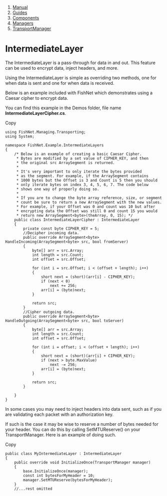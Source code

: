 1.  [Manual](/docs/manual)
3.  [Guides](/docs/manual/guides)
5.  [Components](/docs/manual/guides/components)
7.  [Managers](/docs/manual/guides/components/managers)
9.  [TransportManager](/docs/manual/guides/components/managers/transportmanager)

# IntermediateLayer

The IntermediateLayer is a pass-through for data in and out. This feature can be used to encrypt data, inject headers, and more.

Using the IntermediateLayer is simple as overriding two methods, one for when data is sent and one for when data is received.

Below is an example included with FishNet which demonstrates using a Caesar cipher to encrypt data.

You can find this example in the Demos folder, file name **IntermediateLayerCipher.cs**.

Copy

    using FishNet.Managing.Transporting;
    using System;
    
    namespace FishNet.Example.IntermediateLayers
    {
        /* Below is an example of creating a basic Caesar Cipher.
         * Bytes are modified by a set value of CIPHER_KEY, and then
         * the original src ArraySegment is returned.
         * 
         * It's very important to only iterate the bytes provided
         * as the segment. For example, if the ArraySegment contains
         * 1000 bytes but the Offset is 3 and Count is 5 then you should
         * only iterate bytes on index 3, 4, 5, 6, 7. The code below
         * shows one way of properly doing so.
         * 
         * If you are to change the byte array reference, size, or segment
         * count be sure to return a new ArraySegment with the new values.
         * For example, if your Offset was 0 and count was 10 but after
         * encrypting data the Offset was still 0 and count 15 you would
         * return new ArraySegment<byte>(theArray, 0, 15); */
        public class IntermediateLayerCipher : IntermediateLayer
        {
            private const byte CIPHER_KEY = 5;
            //Decipher incoming data.
            public override ArraySegment<byte> HandleIncoming(ArraySegment<byte> src, bool fromServer)
            {
                byte[] arr = src.Array;
                int length = src.Count;
                int offset = src.Offset;
    
                for (int i = src.Offset; i < (offset + length); i++)
                {
                    short next = (short)(arr[i] - CIPHER_KEY);
                    if (next < 0)
                        next += 256;
                    arr[i] = (byte)next;
                }
    
                return src;
            }
            //Cipher outgoing data.
            public override ArraySegment<byte> HandleOutgoing(ArraySegment<byte> src, bool toServer)
            {
                byte[] arr = src.Array;
                int length = src.Count;
                int offset = src.Offset;
    
                for (int i = offset; i < (offset + length); i++)
                {
                    short next = (short)(arr[i] + CIPHER_KEY);
                    if (next > byte.MaxValue)
                        next -= 256;
                    arr[i] = (byte)next;
                }
    
                return src;
            }
    
        }
    }

In some cases you may need to inject headers into data sent, such as if you are validating each packet with an authorization key.

If such is the case it may be wise to reserve a number of bytes needed for your header. You can do this by calling SetMTUReserve() on your TransportManager. Here is an example of doing such.

Copy

    public class MyIntermediateLayer : IntermediateLayer
    {
        public override void InitializeOnce(TransportManager manager)
        {
            base.InitializeOnce(manager);
            const int bytesForMyHeader = 10;
            manager.SetMTUReserve(bytesForMyHeader);
        }
        //...rest omitted